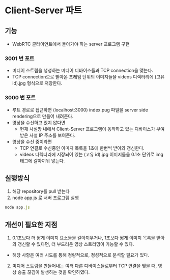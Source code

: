 # Client-Server 파트

## 기능

- WebRTC 클라이언트에서 돌아가야 하는 server 프로그램 구현

### 3001 번 포트

- 미디어 스트림을 생성하는 미디어 디바이스들과 TCP connection을 맺는다.
- TCP connection으로 받아온 프레임 단위의 이미지들을 videos 디렉터리에 (고유 id).jpg 형식으로 저장한다.

### 3000 번 포트

- 루트 경로로 접근하면 (localhost:3000) index.pug 파일을 server side rendering으로 만들어 내려준다.
- 영상을 수신하고 있지 않다면
  - 현재 사설망 내에서 Client-Server 프로그램이 동작하고 있는 디바이스가 부여받은 사설 IP 주소를 보여준다.
- 영상을 수신 중이라면
  - TCP 연결로 수신중인 이미지 목록을 1초에 한번씩 받아와 갱신한다.
  - videos 디렉터리에 저장되어 있는 (고유 id).jpg 이미지들을 0.1초 단위로 img 태그에 갈아끼워 넣는다.

## 실행방식

1. 해당 repository를 pull 받는다
2. node app.js 로 서버 프로그램 실행

```js
node app.js
```

## 개선이 필요한 지점

1. 0.1초보다 더 짧게 이미지 요소들을 갈아끼우거나, 1초보다 짧게 이미지 목록을 받아와 갱신할 수 있다면, 더 부드러운 영상 스트리밍이 가능할 수 있다.

- 해당 사항은 여러 시도를 통해 정량적으로, 정성적으로 분석할 필요가 있다.

2. 미디어 스트림을 만들어내는 여러 다른 디바이스들로부터 TCP 연결을 맺을 때, 영상 송출 끊김이 발생하는 것을 확인하였다.
